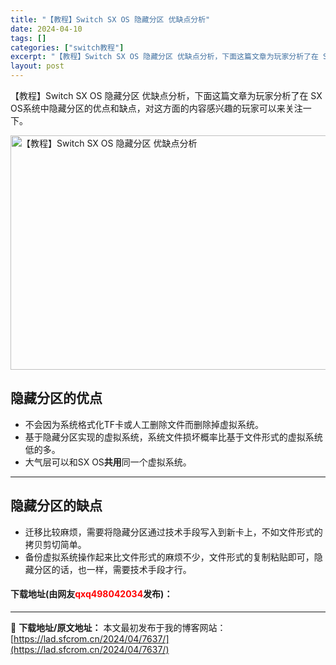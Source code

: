 ```yaml
---
title: "【教程】Switch SX OS 隐藏分区 优缺点分析"
date: 2024-04-10
tags: []
categories: ["switch教程"]
excerpt: "【教程】Switch SX OS 隐藏分区 优缺点分析，下面这篇文章为玩家分析了在 SX OS系统中隐藏分区的优点和缺点，对这方面的内容感兴趣的玩家可以来关注一下。 隐藏分区的优点 不会因为系统格式化TF卡或人工删除文件而删除掉虚拟系统。 基于隐藏分区实现的虚拟系统，系统文件损坏概率比基于文件形式的&hellip;"
layout: post
---
```


 <p>【教程】Switch SX OS 隐藏分区 优缺点分析，下面这篇文章为玩家分析了在 SX OS系统中隐藏分区的优点和缺点，对这方面的内容感兴趣的玩家可以来关注一下。</p> <p><img src="https://lad.sfcrom.cn/wp-content/uploads/2024/04/20240410_66162ea9858ca.webp" style="width: 600px; height: 375px;" alt="【教程】Switch SX OS 隐藏分区 优缺点分析" /></p> <h2>隐藏分区的优点</h2> <ul> <li>不会因为系统格式化TF卡或人工删除文件而删除掉虚拟系统。</li> <li>基于隐藏分区实现的虚拟系统，系统文件损坏概率比基于文件形式的虚拟系统低的多。</li> <li>大气层可以和SX OS<strong>共用</strong>同一个虚拟系统。</li> </ul> <hr /> <h2>隐藏分区的缺点</h2> <ul> <li>迁移比较麻烦，需要将隐藏分区通过技术手段写入到新卡上，不如文件形式的拷贝剪切简单。</li> <li>备份虚拟系统操作起来比文件形式的麻烦不少，文件形式的复制粘贴即可，隐藏分区的话，也一样，需要技术手段才行。</li> </ul> <p><h4>下载地址(由网友<font color="red">qxq498042034</font>发布)：</h4></p> 

---
📖 **下载地址/原文地址：** 本文最初发布于我的博客网站：[https://lad.sfcrom.cn/2024/04/7637/](https://lad.sfcrom.cn/2024/04/7637/)
